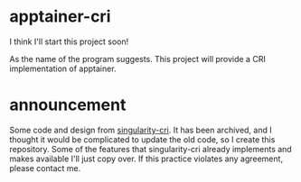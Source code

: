 # apptainer-cri

I think I'll start this project soon!

As the name of the program suggests. This project will provide a CRI implementation of apptainer.

# announcement
Some code and design from [singularity-cri](https://github.com/sylabs/singularity-cri). It has been archived, and I thought it would be complicated to update the old code, so I create this repository. Some of the features that singularity-cri already implements and makes available I'll just copy over. If this practice violates any agreement, please contact me.